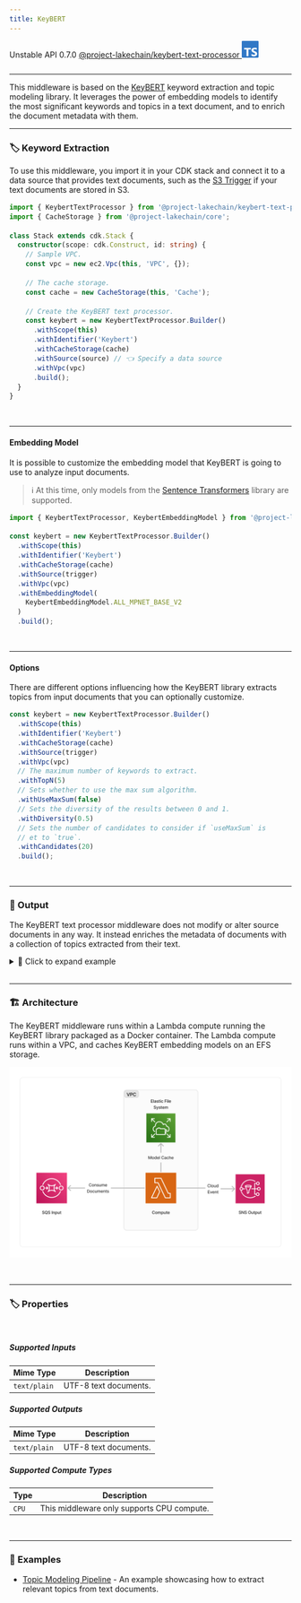 ```yaml
---
title: KeyBERT
---
```


<span title="Label: Pro" data-view-component="true" class="Label Label--api text-uppercase">
  Unstable API
</span>
<span title="Label: Pro" data-view-component="true" class="Label Label--version text-uppercase">
  0.7.0
</span>
<span title="Label: Pro" data-view-component="true" class="Label Label--package">
  <a target="_blank" href="https://www.npmjs.com/package/@project-lakechain/keybert-text-processor">
    @project-lakechain/keybert-text-processor
  </a>
</span>
<span class="language-icon">
  <svg role="img" viewBox="0 0 24 24" width="30" xmlns="http://www.w3.org/2000/svg" style="fill: #3178C6;"><title>TypeScript</title><path d="M1.125 0C.502 0 0 .502 0 1.125v21.75C0 23.498.502 24 1.125 24h21.75c.623 0 1.125-.502 1.125-1.125V1.125C24 .502 23.498 0 22.875 0zm17.363 9.75c.612 0 1.154.037 1.627.111a6.38 6.38 0 0 1 1.306.34v2.458a3.95 3.95 0 0 0-.643-.361 5.093 5.093 0 0 0-.717-.26 5.453 5.453 0 0 0-1.426-.2c-.3 0-.573.028-.819.086a2.1 2.1 0 0 0-.623.242c-.17.104-.3.229-.393.374a.888.888 0 0 0-.14.49c0 .196.053.373.156.529.104.156.252.304.443.444s.423.276.696.41c.273.135.582.274.926.416.47.197.892.407 1.266.628.374.222.695.473.963.753.268.279.472.598.614.957.142.359.214.776.214 1.253 0 .657-.125 1.21-.373 1.656a3.033 3.033 0 0 1-1.012 1.085 4.38 4.38 0 0 1-1.487.596c-.566.12-1.163.18-1.79.18a9.916 9.916 0 0 1-1.84-.164 5.544 5.544 0 0 1-1.512-.493v-2.63a5.033 5.033 0 0 0 3.237 1.2c.333 0 .624-.03.872-.09.249-.06.456-.144.623-.25.166-.108.29-.234.373-.38a1.023 1.023 0 0 0-.074-1.089 2.12 2.12 0 0 0-.537-.5 5.597 5.597 0 0 0-.807-.444 27.72 27.72 0 0 0-1.007-.436c-.918-.383-1.602-.852-2.053-1.405-.45-.553-.676-1.222-.676-2.005 0-.614.123-1.141.369-1.582.246-.441.58-.804 1.004-1.089a4.494 4.494 0 0 1 1.47-.629 7.536 7.536 0 0 1 1.77-.201zm-15.113.188h9.563v2.166H9.506v9.646H6.789v-9.646H3.375z"/></svg>
</span>
<div style="margin-top: 26px"></div>

---

This middleware is based on the [KeyBERT](https://github.com/MaartenGr/KeyBERT) keyword extraction and topic modeling library. It leverages the power of embedding models to identify the most significant keywords and topics in a text document, and to enrich the document metadata with them.

---

### 🏷️ Keyword Extraction

To use this middleware, you import it in your CDK stack and connect it to a data source that provides text documents, such as the [S3 Trigger](/project-lakechain/triggers/s3-event-trigger) if your text documents are stored in S3.

```typescript
import { KeybertTextProcessor } from '@project-lakechain/keybert-text-processor';
import { CacheStorage } from '@project-lakechain/core';

class Stack extends cdk.Stack {
  constructor(scope: cdk.Construct, id: string) {
    // Sample VPC.
    const vpc = new ec2.Vpc(this, 'VPC', {});

    // The cache storage.
    const cache = new CacheStorage(this, 'Cache');

    // Create the KeyBERT text processor.
    const keybert = new KeybertTextProcessor.Builder()
      .withScope(this)
      .withIdentifier('Keybert')
      .withCacheStorage(cache)
      .withSource(source) // 👈 Specify a data source
      .withVpc(vpc)
      .build();
  }
}
```

<br>

---

#### Embedding Model

It is possible to customize the embedding model that KeyBERT is going to use to analyze input documents.

> ℹ️ At this time, only models from the [Sentence Transformers](https://huggingface.co/sentence-transformers) library are supported.

```typescript
import { KeybertTextProcessor, KeybertEmbeddingModel } from '@project-lakechain/keybert-text-processor';

const keybert = new KeybertTextProcessor.Builder()
  .withScope(this)
  .withIdentifier('Keybert')
  .withCacheStorage(cache)
  .withSource(trigger)
  .withVpc(vpc)
  .withEmbeddingModel(
    KeybertEmbeddingModel.ALL_MPNET_BASE_V2
  )
  .build();
```

<br>

---

#### Options

There are different options influencing how the KeyBERT library extracts topics from input documents that you can optionally customize.

```typescript
const keybert = new KeybertTextProcessor.Builder()
  .withScope(this)
  .withIdentifier('Keybert')
  .withCacheStorage(cache)
  .withSource(trigger)
  .withVpc(vpc)
  // The maximum number of keywords to extract.
  .withTopN(5)
  // Sets whether to use the max sum algorithm.
  .withUseMaxSum(false)
  // Sets the diversity of the results between 0 and 1.
  .withDiversity(0.5)
  // Sets the number of candidates to consider if `useMaxSum` is
  // et to `true`.
  .withCandidates(20)
  .build();
```

<br>

---

### 📄 Output

The KeyBERT text processor middleware does not modify or alter source documents in any way. It instead enriches the metadata of documents with a collection of topics extracted from their text.

<details>
  <summary>💁 Click to expand example</summary>
  
  ```json
  {
    "specversion": "1.0",
    "id": "1780d5de-fd6f-4530-98d7-82ebee85ea39",
    "type": "document-created",
    "time": "2023-10-22T13:19:10.657Z",
    "data": {
      "chainId": "6ebf76e4-f70c-440c-98f9-3e3e7eb34c79",
      "source": {
          "url": "s3://bucket/text.txt",
          "type": "text/plain",
          "size": 24532,
          "etag": "1243cbd6cf145453c8b5519a2ada4779"
      },
      "document": {
          "url": "s3://bucket/text.txt",
          "type": "text/plain",
          "size": 24532,
          "etag": "1243cbd6cf145453c8b5519a2ada4779"
      },
      "metadata": {
        "keywords": ["ai", "machine learning", "nlp"]
      },
      "callStack": []
    }
  }
  ```

</details>

<br>

---

### 🏗️ Architecture

The KeyBERT middleware runs within a Lambda compute running the KeyBERT library packaged as a Docker container. The Lambda compute runs within a VPC, and caches KeyBERT embedding models on an EFS storage.

![Architecture](../../../assets/keybert-text-processor-architecture.png)

<br>

---

### 🏷️ Properties

<br>

##### Supported Inputs

|  Mime Type  | Description |
| ----------- | ----------- |
| `text/plain` | UTF-8 text documents. |

##### Supported Outputs

|  Mime Type  | Description |
| ----------- | ----------- |
| `text/plain` | UTF-8 text documents. |

##### Supported Compute Types

| Type  | Description |
| ----- | ----------- |
| `CPU` | This middleware only supports CPU compute. |

<br>

---

### 📖 Examples

- [Topic Modeling Pipeline](https://github.com/awslabs/project-lakechain/tree/main/examples/simple-pipelines/text-processing-pipelines/topic-modeling-pipeline/) - An example showcasing how to extract relevant topics from text documents.
